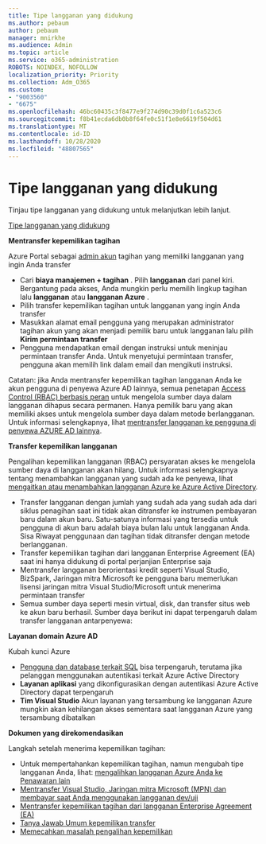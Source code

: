 ```yaml
---
title: Tipe langganan yang didukung
ms.author: pebaum
author: pebaum
manager: mnirkhe
ms.audience: Admin
ms.topic: article
ms.service: o365-administration
ROBOTS: NOINDEX, NOFOLLOW
localization_priority: Priority
ms.collection: Adm_O365
ms.custom:
- "9003560"
- "6675"
ms.openlocfilehash: 46bc60435c3f8477e9f274d90c39d0f1c6a523c6
ms.sourcegitcommit: f8b41ecda6db0b8f64fe0c51f1e8e6619f504d61
ms.translationtype: MT
ms.contentlocale: id-ID
ms.lasthandoff: 10/28/2020
ms.locfileid: "48807565"
---
```

# <a name="supported-subscription-types"></a>Tipe langganan yang didukung

Tinjau tipe langganan yang didukung untuk melanjutkan lebih lanjut.

[Tipe langganan yang didukung](https://docs.microsoft.com/azure/billing/billing-subscription-transfer?WT.mc_id=Portal-Microsoft_Azure_Support#supported-subscription-types)

**Mentransfer kepemilikan tagihan**

Azure Portal sebagai [admin akun](https://ms.portal.azure.com/) tagihan yang memiliki langganan yang ingin Anda transfer

- Cari **biaya manajemen + tagihan** . Pilih **langganan** dari panel kiri. Bergantung pada akses, Anda mungkin perlu memilih lingkup tagihan lalu **langganan** atau **langganan Azure** .
- Pilih transfer kepemilikan tagihan untuk langganan yang ingin Anda transfer
- Masukkan alamat email pengguna yang merupakan administrator tagihan akun yang akan menjadi pemilik baru untuk langganan lalu pilih **Kirim permintaan transfer**
- Pengguna mendapatkan email dengan instruksi untuk meninjau permintaan transfer Anda. Untuk menyetujui permintaan transfer, pengguna akan memilih link dalam email dan mengikuti instruksi.

Catatan: jika Anda mentransfer kepemilikan tagihan langganan Anda ke akun pengguna di penyewa Azure AD lainnya, semua penetapan [Access Control (RBAC) berbasis peran](https://docs.microsoft.com/azure/role-based-access-control/overview?WT.mc_id=Portal-Microsoft_Azure_Support) untuk mengelola sumber daya dalam langganan dihapus secara permanen. Hanya pemilik baru yang akan memiliki akses untuk mengelola sumber daya dalam metode berlangganan. Untuk informasi selengkapnya, lihat [mentransfer langganan ke pengguna di penyewa AZURE AD lainnya](https://docs.microsoft.com/azure/active-directory/managed-identities-azure-resources/known-issues?WT.mc_id=Portal-Microsoft_Azure_Support).

**Transfer kepemilikan langganan**

Pengalihan kepemilikan langganan (RBAC) persyaratan akses ke mengelola sumber daya di langganan akan hilang. Untuk informasi selengkapnya tentang menambahkan langganan yang sudah ada ke penyewa, lihat [mengaitkan atau menambahkan langganan Azure ke Azure Active Directory](https://docs.microsoft.com/azure/active-directory/fundamentals/active-directory-how-subscriptions-associated-directory?WT.mc_id=Portal-Microsoft_Azure_Support).

- Transfer langganan dengan jumlah yang sudah ada yang sudah ada dari siklus penagihan saat ini tidak akan ditransfer ke instrumen pembayaran baru dalam akun baru. Satu-satunya informasi yang tersedia untuk pengguna di akun baru adalah biaya bulan lalu untuk langganan Anda. Sisa Riwayat penggunaan dan tagihan tidak ditransfer dengan metode berlangganan.
- Transfer kepemilikan tagihan dari langganan Enterprise Agreement (EA) saat ini hanya didukung di portal perjanjian Enterprise saja
- Mentransfer langganan berorientasi kredit seperti Visual Studio, BizSpark, Jaringan mitra Microsoft ke pengguna baru memerlukan lisensi jaringan mitra Visual Studio/Microsoft untuk menerima permintaan transfer
- Semua sumber daya seperti mesin virtual, disk, dan transfer situs web ke akun baru berhasil. Sumber daya berikut ini dapat terpengaruh dalam transfer langganan antarpenyewa:

**Layanan domain Azure AD**

Kubah kunci Azure

- [Pengguna dan database terkait SQL](https://docs.microsoft.com/azure/sql-database/sql-database-aad-authentication-configure?WT.mc_id=Portal-Microsoft_Azure_Support) bisa terpengaruh, terutama jika pelanggan menggunakan autentikasi terkait Azure Active Directory
- **Layanan aplikasi** yang dikonfigurasikan dengan autentikasi Azure Active Directory dapat terpengaruh
- **Tim Visual Studio** Akun layanan yang tersambung ke langganan Azure mungkin akan kehilangan akses sementara saat langganan Azure yang tersambung dibatalkan

**Dokumen yang direkomendasikan**

Langkah setelah menerima kepemilikan tagihan:

- Untuk mempertahankan kepemilikan tagihan, namun mengubah tipe langganan Anda, lihat: [mengalihkan langganan Azure Anda ke Penawaran lain](https://docs.microsoft.com/azure/billing/billing-how-to-switch-azure-offer?WT.mc_id=Portal-Microsoft_Azure_Support)
- [Mentransfer Visual Studio, Jaringan mitra Microsoft (MPN) dan membayar saat Anda menggunakan langganan dev/uji](https://docs.microsoft.com/azure/billing/billing-subscription-transfer?WT.mc_id=Portal-Microsoft_Azure_Support#transferring-visual-studio-microsoft-partner-network-mpn-and-pay-as-you-go-devtest-subscriptions)
- [Mentransfer kepemilikan tagihan dari langganan Enterprise Agreement (EA)](https://docs.microsoft.com/azure/billing/billing-subscription-transfer?WT.mc_id=Portal-Microsoft_Azure_Support#transfer-billing-ownership-of-enterprise-agreement-ea-subscriptions)
- [Tanya Jawab Umum kepemilikan transfer](https://docs.microsoft.com/azure/billing/billing-subscription-transfer?WT.mc_id=Portal-Microsoft_Azure_Support#frequently-asked-questions-faq-for-senders)
- [Memecahkan masalah pengalihan kepemilikan](https://docs.microsoft.com/azure/billing/billing-subscription-transfer?WT.mc_id=Portal-Microsoft_Azure_Support#troubleshooting)
